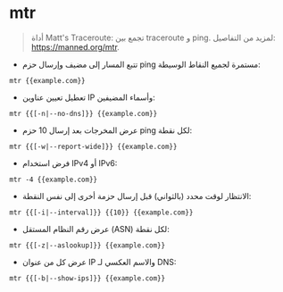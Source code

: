 # mtr

> أداة Matt's Traceroute: تجمع بين traceroute و ping.
> لمزيد من التفاصيل: <https://manned.org/mtr>.

- تتبع المسار إلى مضيف وإرسال حزم ping مستمرة لجميع النقاط الوسيطة:

`mtr {{example.com}}`

- تعطيل تعيين عناوين IP وأسماء المضيفين:

`mtr {{[-n|--no-dns]}} {{example.com}}`

- عرض المخرجات بعد إرسال 10 حزم ping لكل نقطة:

`mtr {{[-w|--report-wide]}} {{example.com}}`

- فرض استخدام IPv4 أو IPv6:

`mtr -4 {{example.com}}`

- الانتظار لوقت محدد (بالثواني) قبل إرسال حزمة أخرى إلى نفس النقطة:

`mtr {{[-i|--interval]}} {{10}} {{example.com}}`

- عرض رقم النظام المستقل (ASN) لكل نقطة:

`mtr {{[-z|--aslookup]}} {{example.com}}`

- عرض كل من عنوان IP والاسم العكسي لـ DNS:

`mtr {{[-b|--show-ips]}} {{example.com}}`
